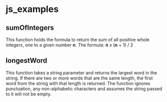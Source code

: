 # js_examples

## sumOfIntegers
This function holds the formula to return the sum of all positive whole integers, one to a given number __n__.
The formula: **n** x (**n** + 1) / 2

## longestWord
This function takes a string parameter and returns the largest word in the string. If there are two or more words that are the same length, the first word from the string with that length is returned. The function ignores punctuation, any non-alphabetic characters and assumes the string passed to it will not be empty.

